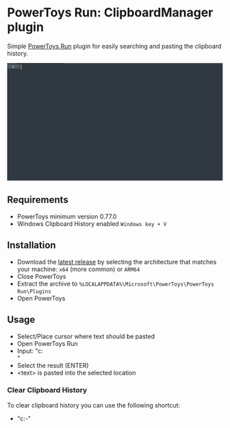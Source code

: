 # PowerToys Run: ClipboardManager plugin

Simple [PowerToys Run](https://learn.microsoft.com/windows/powertoys/run) plugin for easily searching and pasting the clipboard history.

![ClipboardManager Demonstration](/images/ClipboardManager.gif)

## Requirements

- PowerToys minimum version 0.77.0
- Windows Clipboard History enabled `Windows key + V`

## Installation

- Download the [latest release](https://github.com/CoreyHayward/PowerToys-Run-ClipboardManager/releases/) by selecting the architecture that matches your machine: `x64` (more common) or `ARM64`
- Close PowerToys
- Extract the archive to `%LOCALAPPDATA%\Microsoft\PowerToys\PowerToys Run\Plugins`
- Open PowerToys

## Usage
- Select/Place cursor where text should be pasted 
- Open PowerToys Run
- Input: "c: <search query>"
- Select the result (ENTER)
- \<text\> is pasted into the selected location

### Clear Clipboard History
To clear clipboard history you can use the following shortcut:
- "c:-"